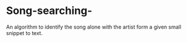 # Song-searching-
An algorithm to identify  the song alone with the artist form a given small snippet to text.
